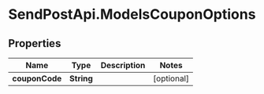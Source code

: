 # SendPostApi.ModelsCouponOptions

## Properties
Name | Type | Description | Notes
------------ | ------------- | ------------- | -------------
**couponCode** | **String** |  | [optional] 


